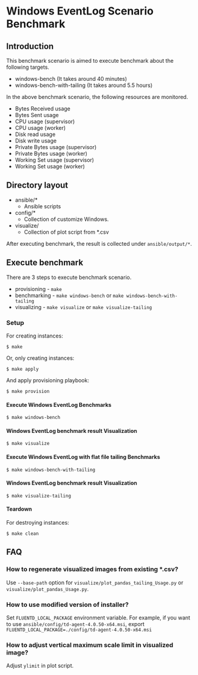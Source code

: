 # Windows EventLog Scenario Benchmark

## Introduction

This benchmark scenario is aimed to execute benchmark about the following targets.

* windows-bench (It takes around 40 minutes)
* windows-bench-with-tailing (It takes around 5.5 hours)

In the above benchmark scenario, the following resources are monitored.

* Bytes Received usage
* Bytes Sent usage
* CPU usage (supervisor)
* CPU usage (worker)
* Disk read usage
* Disk write usage
* Private Bytes usage (supervisor)
* Private Bytes usage (worker)
* Working Set usage (supervisor)
* Working Set usage (worker)

## Directory layout

* ansible/*
  * Ansible scripts
* config/*
  * Collection of customize Windows.
* visualize/
  * Collection of plot script from *.csv

After executing benchmark, the result is collected under `ansible/output/*`.

## Execute benchmark


There are 3 steps to execute benchmark scenario.

* provisioning -  `make`
* benchmarking -  `make windows-bench` or `make windows-bench-with-tailing`
* visualizing - `make visualize` or `make visualize-tailing`

### Setup

For creating instances:

```
$ make
```

Or, only creating instances:

```
$ make apply
```

And apply provisioning playbook:

```
$ make provision
```

#### Execute Windows EventLog Benchmarks

```
$ make windows-bench
```

#### Windows EventLog benchmark result Visualization

```
$ make visualize
```

#### Execute Windows EventLog with flat file tailing Benchmarks

```
$ make windows-bench-with-tailing
```

#### Windows EventLog benchmark result Visualization

```
$ make visualize-tailing
```

#### Teardown

For destroying instances:

```
$ make clean
```

## FAQ

### How to regenerate visualized images from existing *.csv?

Use `--base-path` option for `visualize/plot_pandas_tailing_Usage.py` or `visualize/plot_pandas_Usage.py`.

### How to use modified version of installer?

Set `FLUENTD_LOCAL_PACKAGE` environment variable.
For example, if you want to use `ansible/config/td-agent-4.0.50-x64.msi`, export `FLUENTD_LOCAL_PACKAGE=./config/td-agent-4.0.50-x64.msi`

### How to adjust vertical maximum scale limit in visualized image?

Adjust `ylimit` in plot script.

